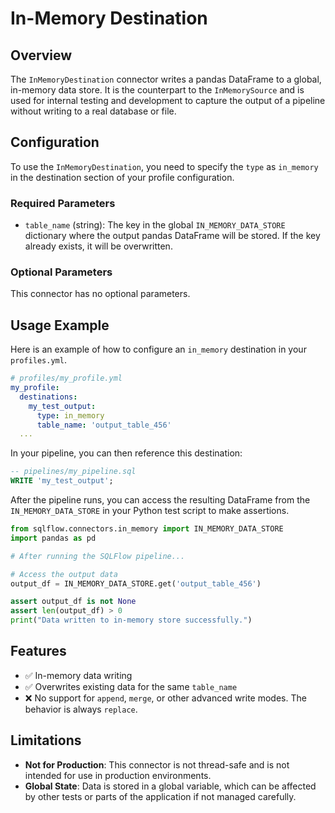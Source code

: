 # In-Memory Destination

## Overview
The `InMemoryDestination` connector writes a pandas DataFrame to a global, in-memory data store. It is the counterpart to the `InMemorySource` and is used for internal testing and development to capture the output of a pipeline without writing to a real database or file.

## Configuration
To use the `InMemoryDestination`, you need to specify the `type` as `in_memory` in the destination section of your profile configuration.

### Required Parameters
- `table_name` (string): The key in the global `IN_MEMORY_DATA_STORE` dictionary where the output pandas DataFrame will be stored. If the key already exists, it will be overwritten.

### Optional Parameters
This connector has no optional parameters.

## Usage Example
Here is an example of how to configure an `in_memory` destination in your `profiles.yml`.

```yaml
# profiles/my_profile.yml
my_profile:
  destinations:
    my_test_output:
      type: in_memory
      table_name: 'output_table_456'
  ...
```

In your pipeline, you can then reference this destination:

```sql
-- pipelines/my_pipeline.sql
WRITE 'my_test_output';
```

After the pipeline runs, you can access the resulting DataFrame from the `IN_MEMORY_DATA_STORE` in your Python test script to make assertions.

```python
from sqlflow.connectors.in_memory import IN_MEMORY_DATA_STORE
import pandas as pd

# After running the SQLFlow pipeline...

# Access the output data
output_df = IN_MEMORY_DATA_STORE.get('output_table_456')

assert output_df is not None
assert len(output_df) > 0
print("Data written to in-memory store successfully.")
```

## Features
- ✅ In-memory data writing
- ✅ Overwrites existing data for the same `table_name`
- ❌ No support for `append`, `merge`, or other advanced write modes. The behavior is always `replace`.

## Limitations
- **Not for Production**: This connector is not thread-safe and is not intended for use in production environments.
- **Global State**: Data is stored in a global variable, which can be affected by other tests or parts of the application if not managed carefully. 